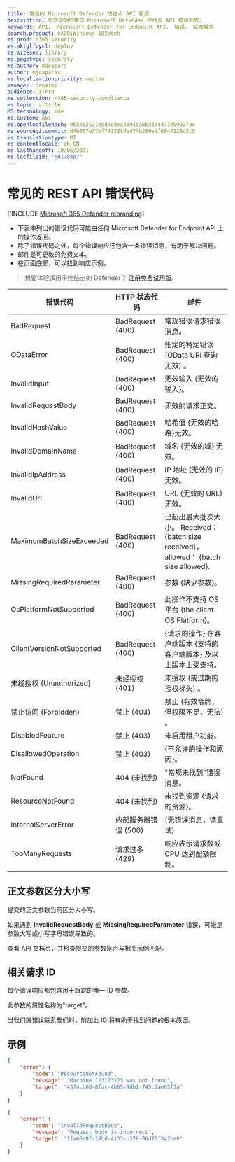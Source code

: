 ```yaml
---
title: 常见的 Microsoft Defender 终结点 API 错误
description: 包含说明的常见 Microsoft Defender 终结点 API 错误列表。
keywords: API， Microsoft Defender for Endpoint API， 错误， 疑难解答
search.product: eADQiWindows 10XVcnh
ms.prod: m365-security
ms.mktglfcycl: deploy
ms.sitesec: library
ms.pagetype: security
ms.author: macapara
author: mjcaparas
ms.localizationpriority: medium
manager: dansimp
audience: ITPro
ms.collection: M365-security-compliance
ms.topic: article
MS.technology: mde
ms.custom: api
ms.openlocfilehash: 065a82521e8dad8ea4594ba6b3364471b99927ae
ms.sourcegitcommit: d4b867e37bf741528ded7fb289e4f6847228d2c5
ms.translationtype: MT
ms.contentlocale: zh-CN
ms.lasthandoff: 10/06/2021
ms.locfileid: "60178487"
---
```

# <a name="common-rest-api-error-codes"></a>常见的 REST API 错误代码

[!INCLUDE [Microsoft 365 Defender rebranding](../../includes/microsoft-defender.md)]


* 下表中列出的错误代码可能由任何 Microsoft Defender for Endpoint API 上的操作返回。
* 除了错误代码之外，每个错误响应还包含一条错误消息，有助于解决问题。
* 邮件是可更改的免费文本。
* 在页面底部，可以找到响应示例。

> 想要体验适用于终结点的 Defender？ [注册免费试用版](https://signup.microsoft.com/create-account/signup?products=7f379fee-c4f9-4278-b0a1-e4c8c2fcdf7e&ru=https://aka.ms/MDEp2OpenTrial?ocid=docs-wdatp-assignaccess-abovefoldlink)。

错误代码|HTTP 状态代码|邮件
---|---|---
BadRequest|BadRequest (400) |常规错误请求错误消息。
ODataError|BadRequest (400) |指定的特定错误 (OData URI 查询无效) 。
InvalidInput|BadRequest (400) |无效输入 {无效的输入}。
InvalidRequestBody|BadRequest (400) |无效的请求正文。
InvalidHashValue|BadRequest (400) |哈希值 {无效的哈希}无效。
InvalidDomainName|BadRequest (400) |域名 {无效的域} 无效。
InvalidIpAddress|BadRequest (400) |IP 地址 {无效的 IP} 无效。
InvalidUrl|BadRequest (400) |URL {无效的 URL} 无效。
MaximumBatchSizeExceeded|BadRequest (400) |已超出最大批次大小。 Received： {batch size received}， allowed： {batch size allowed}.
MissingRequiredParameter|BadRequest (400) |参数 {缺少参数}。
OsPlatformNotSupported|BadRequest (400) |此操作不支持 OS 平台 {the client OS Platform}。
ClientVersionNotSupported|BadRequest (400) |{请求的操作} 在客户端版本 {支持的客户端版本} 及以上版本上受支持。
未经授权 (Unauthorized)|未经授权 (401) |未授权 (或过期的授权标头) 。
禁止访问 (Forbidden)|禁止 (403) |禁止 (有效令牌，但权限不足，无法) 。
DisabledFeature|禁止 (403) |未启用租户功能。
DisallowedOperation|禁止 (403) |{不允许的操作和原因}。
NotFound|404 (未找到) |"常规未找到"错误消息。
ResourceNotFound|404 (未找到) |未找到资源 {请求的资源}。
InternalServerError|内部服务器错误 (500) | (无错误消息，请重试) 
TooManyRequests|请求过多 (429) |响应表示请求数或 CPU 达到配额限制。

## <a name="body-parameters-are-case-sensitive"></a>正文参数区分大小写

提交的正文参数当前区分大小写。

如果遇到 **InvalidRequestBody** 或 **MissingRequiredParameter** 错误，可能是参数大写或小写字母错误导致的。

查看 API 文档页，并检查提交的参数是否与相关示例匹配。

## <a name="correlation-request-id"></a>相关请求 ID

每个错误响应都包含用于跟踪的唯一 ID 参数。

此参数的属性名称为"target"。

当我们就错误联系我们时，附加此 ID 将有助于找到问题的根本原因。

## <a name="examples"></a>示例

```json
{
    "error": {
        "code": "ResourceNotFound",
        "message": "Machine 123123123 was not found",
        "target": "43f4cb08-8fac-4b65-9db1-745c2ae65f3a"
    }
}
```

```json
{
    "error": {
        "code": "InvalidRequestBody",
        "message": "Request body is incorrect",
        "target": "1fa66c0f-18bd-4133-b378-36d76f3a2ba0"
    }
}
```
